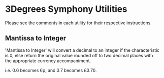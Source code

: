3Degrees Symphony Utilities
===========================

Please see the comments in each utility for their respective instructions.


Mantissa to Integer
-------------------

'Mantissa to Integer' will convert a decimal to an integer if the characteristic is 0, else return the original value rounded off to two decimal places with the appropriate currency accompaniment.

i.e. 0.6 becomes 6p, and 3.7 becomes £3.70.
